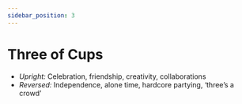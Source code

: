 ```yaml
---
sidebar_position: 3
---
```


# Three of Cups

- *Upright:* Celebration, friendship, creativity, collaborations
- *Reversed:* Independence, alone time, hardcore partying, ‘three’s a crowd’